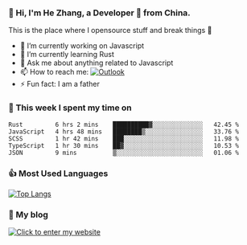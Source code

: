 ### 👋 Hi, I'm He Zhang, a Developer 🚀 from China.

This is the place where I opensource stuff and break things :rofl:

- 🔭  I’m currently working on Javascript
- 🌱  I’m currently learning Rust
- 💬  Ask me about anything related to Javascript
- 📫  How to reach me: [![Outlook](https://img.shields.io/badge/-Outlook-0078D4?style=flat&logo=Microsoft-Outlook&logoColor=white)](mailto:zhanghecool@outlook.com)
- ⚡  Fun fact: I am a father

### 💪 This week I spent my time on 
<!--START_SECTION:waka-->
```text
Rust         6 hrs 2 mins    ██████████▓░░░░░░░░░░░░░░   42.45 % 
JavaScript   4 hrs 48 mins   ████████▒░░░░░░░░░░░░░░░░   33.76 % 
SCSS         1 hr 42 mins    ███░░░░░░░░░░░░░░░░░░░░░░   11.98 % 
TypeScript   1 hr 30 mins    ██▓░░░░░░░░░░░░░░░░░░░░░░   10.53 % 
JSON         9 mins          ▒░░░░░░░░░░░░░░░░░░░░░░░░   01.06 % 
```
<!--END_SECTION:waka-->

### 👍 Most Used Languages
[![Top Langs](https://github-readme-stats.vercel.app/api/top-langs/?username=zhanghecool&layout=compact)](https://zhanghe.cool)

### 🌈 My blog 
[![Click to enter my website](https://cdn.jsdelivr.net/gh/zhanghecool/assets/images/gif/zhanghecools.gif)](https://zhanghe.cool)
